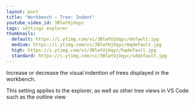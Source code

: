 ```yaml
---
layout: post
title: "Workbench › Tree: Indent"
youtube_video_id: 3BlwYUjUqyc
tags: settings explorer
thumbnails:
  default: https://i.ytimg.com/vi/3BlwYUjUqyc/default.jpg
  medium: https://i.ytimg.com/vi/3BlwYUjUqyc/mqdefault.jpg
  high: https://i.ytimg.com/vi/3BlwYUjUqyc/hqdefault.jpg
  standard: https://i.ytimg.com/vi/3BlwYUjUqyc/sddefault.jpg
---
```


Increase or decrease the visual indention of trees displayed in the workbench.

This setting applies to the explorer, as well as other tree views in VS Code such as the outline view
